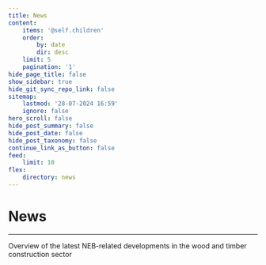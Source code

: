 ```yaml
---
title: News
content:
    items: '@self.children'
    order:
        by: date
        dir: desc
    limit: 5
    pagination: '1'
hide_page_title: false
show_sidebar: true
hide_git_sync_repo_link: false
sitemap:
    lastmod: '28-07-2024 16:59'
    ignore: false
hero_scroll: false
hide_post_summary: false
hide_post_date: false
hide_post_taxonomy: false
continue_link_as_button: false
feed:
    limit: 10
flex:
    directory: news
---
```


# News
---
Overview of the latest NEB-related developments in the wood and timber construction sector